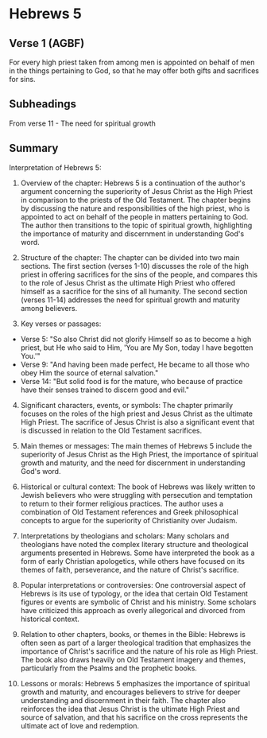 # Hebrews 5

## Verse 1 (AGBF)

For every high priest taken from among men is appointed on behalf of men in the things pertaining to God, so that he may offer both gifts and sacrifices for sins.

## Subheadings

From verse 11 - The need for spiritual growth

## Summary

Interpretation of Hebrews 5:

1. Overview of the chapter:
Hebrews 5 is a continuation of the author's argument concerning the superiority of Jesus Christ as the High Priest in comparison to the priests of the Old Testament. The chapter begins by discussing the nature and responsibilities of the high priest, who is appointed to act on behalf of the people in matters pertaining to God. The author then transitions to the topic of spiritual growth, highlighting the importance of maturity and discernment in understanding God's word.

2. Structure of the chapter:
The chapter can be divided into two main sections. The first section (verses 1-10) discusses the role of the high priest in offering sacrifices for the sins of the people, and compares this to the role of Jesus Christ as the ultimate High Priest who offered himself as a sacrifice for the sins of all humanity. The second section (verses 11-14) addresses the need for spiritual growth and maturity among believers.

3. Key verses or passages:
- Verse 5: "So also Christ did not glorify Himself so as to become a high priest, but He who said to Him, 'You are My Son, today I have begotten You.'"
- Verse 9: "And having been made perfect, He became to all those who obey Him the source of eternal salvation."
- Verse 14: "But solid food is for the mature, who because of practice have their senses trained to discern good and evil."

4. Significant characters, events, or symbols:
The chapter primarily focuses on the roles of the high priest and Jesus Christ as the ultimate High Priest. The sacrifice of Jesus Christ is also a significant event that is discussed in relation to the Old Testament sacrifices.

5. Main themes or messages:
The main themes of Hebrews 5 include the superiority of Jesus Christ as the High Priest, the importance of spiritual growth and maturity, and the need for discernment in understanding God's word.

6. Historical or cultural context:
The book of Hebrews was likely written to Jewish believers who were struggling with persecution and temptation to return to their former religious practices. The author uses a combination of Old Testament references and Greek philosophical concepts to argue for the superiority of Christianity over Judaism.

7. Interpretations by theologians and scholars:
Many scholars and theologians have noted the complex literary structure and theological arguments presented in Hebrews. Some have interpreted the book as a form of early Christian apologetics, while others have focused on its themes of faith, perseverance, and the nature of Christ's sacrifice.

8. Popular interpretations or controversies:
One controversial aspect of Hebrews is its use of typology, or the idea that certain Old Testament figures or events are symbolic of Christ and his ministry. Some scholars have criticized this approach as overly allegorical and divorced from historical context.

9. Relation to other chapters, books, or themes in the Bible:
Hebrews is often seen as part of a larger theological tradition that emphasizes the importance of Christ's sacrifice and the nature of his role as High Priest. The book also draws heavily on Old Testament imagery and themes, particularly from the Psalms and the prophetic books.

10. Lessons or morals:
Hebrews 5 emphasizes the importance of spiritual growth and maturity, and encourages believers to strive for deeper understanding and discernment in their faith. The chapter also reinforces the idea that Jesus Christ is the ultimate High Priest and source of salvation, and that his sacrifice on the cross represents the ultimate act of love and redemption.
